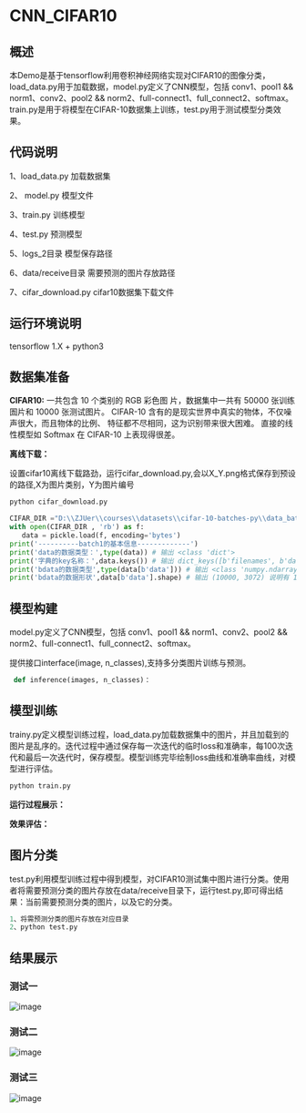 # CNN_CIFAR10

## 概述
本Demo是基于tensorflow利用卷积神经网络实现对CIFAR10的图像分类，load_data.py用于加载数据，model.py定义了CNN模型，包括 conv1、pool1 && norm1、conv2、pool2 && norm2、full-connect1、full_connect2、softmax。train.py是用于将模型在CIFAR-10数据集上训练，test.py用于测试模型分类效果。

## 代码说明

1、load_data.py 加载数据集

2、 model.py 模型文件

3、train.py 训练模型

4、test.py 预测模型

5、logs_2目录 模型保存路径

6、data/receive目录 需要预测的图片存放路径

7、cifar_download.py cifar10数据集下载文件

## 运行环境说明

tensorflow 1.X + python3

## 数据集准备

**CIFAR10:** 一共包含 10 个类别的 RGB 彩色图 片，数据集中一共有 50000 张训练圄片和 10000 张测试图片。 CIFAR-10 含有的是现实世界中真实的物体，不仅噪声很大，而且物体的比例、 特征都不尽相同，这为识别带来很大困难。 直接的线性模型如 Softmax 在 CIFAR-10 上表现得很差。

**离线下载：** 

设置cifar10离线下载路劲，运行cifar_download.py,会以X_Y.png格式保存到预设的路径,X为图片类别，Y为图片编号
```python
python cifar_download.py
 ```
 ```python
CIFAR_DIR ="D:\\ZJUer\\courses\\datasets\\cifar-10-batches-py\\data_batch_5"#数据集路径
with open(CIFAR_DIR , 'rb') as f:
    data = pickle.load(f, encoding='bytes')
print('----------batch1的基本信息-------------')    
print('data的数据类型：',type(data)) # 输出 <class 'dict'>
print('字典的key名称：',data.keys()) # 输出 dict_keys([b'filenames', b'data', b'labels', b'batch_label'])
print('bdata的数据类型',type(data[b'data'])) # 输出 <class 'numpy.ndarray'>
print('bdata的数据形状',data[b'data'].shape) # 输出 (10000, 3072) 说明有 10000 个样本, 3072个特征
 ```
 
## 模型构建

model.py定义了CNN模型，包括 conv1、pool1 && norm1、conv2、pool2 && norm2、full-connect1、full_connect2、softmax。

提供接口interface(image, n_classes),支持多分类图片训练与预测。

```python
 def inference(images, n_classes)：
 ```
 
## 模型训练

trainy.py定义模型训练过程，load_data.py加载数据集中的图片，并且加载到的图片是乱序的。迭代过程中通过保存每一次迭代的临时loss和准确率，每100次迭代和最后一次迭代时，保存模型。模型训练完毕绘制loss曲线和准确率曲线，对模型进行评估。

```python
python train.py
 ```
 
**运行过程展示：** 

 
 
 **效果评估：**
 
 
 
 ## 图片分类
 
 test.py利用模型训练过程中得到模型，对CIFAR10测试集中图片进行分类。使用者将需要预测分类的图片存放在data/receive目录下，运行test.py,即可得出结果：当前需要预测分类的图片，以及它的分类。
 
 ```python
 1、将需预测分类的图片存放在对应目录
 2、python test.py
 ```

## 结果展示
### 测试一
![image](https://github.com/CarrollAdmin/CNN_CIFAR10/blob/master/img/predict1.png)
### 测试二
![image](https://github.com/CarrollAdmin/CNN_CIFAR10/blob/master/img/predict2.png)
### 测试三
![image](https://github.com/CarrollAdmin/CNN_CIFAR10/blob/master/img/predict3.png)
